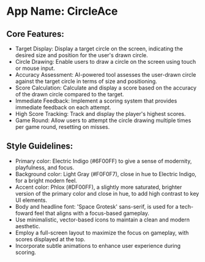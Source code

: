 # **App Name**: CircleAce

## Core Features:

- Target Display: Display a target circle on the screen, indicating the desired size and position for the user's drawn circle.
- Circle Drawing: Enable users to draw a circle on the screen using touch or mouse input.
- Accuracy Assessment: AI-powered tool assesses the user-drawn circle against the target circle in terms of size and positioning.
- Score Calculation: Calculate and display a score based on the accuracy of the drawn circle compared to the target.
- Immediate Feedback: Implement a scoring system that provides immediate feedback on each attempt.
- High Score Tracking: Track and display the player's highest scores.
- Game Round: Allow users to attempt the circle drawing multiple times per game round, resetting on misses.

## Style Guidelines:

- Primary color: Electric Indigo (#6F00FF) to give a sense of modernity, playfulness, and focus.
- Background color: Light Gray (#F0F0F7), close in hue to Electric Indigo, for a bright modern feel.
- Accent color: Phlox (#DF00FF), a slightly more saturated, brighter version of the primary color and close in hue, to add high contrast to key UI elements.
- Body and headline font: 'Space Grotesk' sans-serif, is used for a tech-foward feel that aligns with a focus-based gameplay.
- Use minimalistic, vector-based icons to maintain a clean and modern aesthetic.
- Employ a full-screen layout to maximize the focus on gameplay, with scores displayed at the top.
- Incorporate subtle animations to enhance user experience during scoring.
